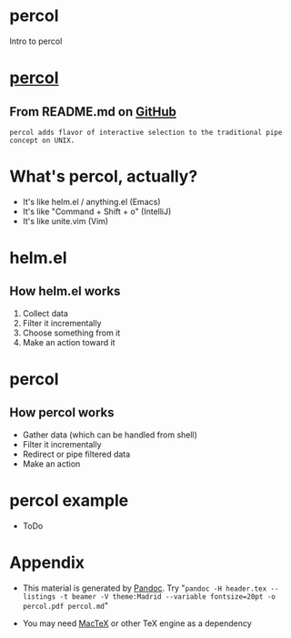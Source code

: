 # percol

Intro to percol

# [percol](https://github.com/mooz/percol)

## From README.md on [GitHub](https://github.com/mooz/percol)

```
percol adds flavor of interactive selection to the traditional pipe concept on UNIX.
```

# What's percol, actually?

* It's like helm.el / anything.el (Emacs)
* It's like "Command + Shift + o" (IntelliJ)
* It's like unite.vim (Vim)
	
# helm.el

## How helm.el works

1. Collect data
2. Filter it incrementally
3. Choose something from it
4. Make an action toward it

# percol

## How percol works

* Gather data (which can be handled from shell)
* Filter it incrementally
* Redirect or pipe filtered data
* Make an action

# percol example

* ToDo

# Appendix

* This material is generated by [Pandoc](http://johnmacfarlane.net/pandoc/). Try "`pandoc -H header.tex --listings -t beamer -V theme:Madrid --variable fontsize=20pt -o percol.pdf percol.md`"

* You may need [MacTeX](http://tug.org/mactex/) or other TeX engine as a dependency

